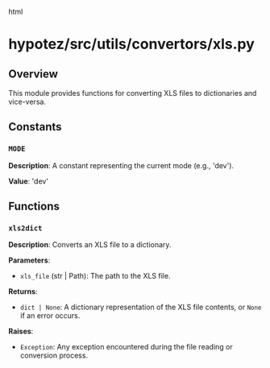 html
<h1>hypotez/src/utils/convertors/xls.py</h1>

<h2>Overview</h2>
<p>This module provides functions for converting XLS files to dictionaries and vice-versa.</p>

<h2>Constants</h2>

<h3><code>MODE</code></h3>

<p><strong>Description</strong>: A constant representing the current mode (e.g., 'dev').</p>
<p><strong>Value</strong>: 'dev'</p>


<h2>Functions</h2>

<h3><code>xls2dict</code></h3>

<p><strong>Description</strong>: Converts an XLS file to a dictionary.</p>

<p><strong>Parameters</strong>:</p>
<ul>
  <li><code>xls_file</code> (str | Path): The path to the XLS file.</li>
</ul>

<p><strong>Returns</strong>:</p>
<ul>
  <li><code>dict | None</code>: A dictionary representation of the XLS file contents, or <code>None</code> if an error occurs.</li>
</ul>

<p><strong>Raises</strong>:</p>
<ul>
  <li><code>Exception</code>:  Any exception encountered during the file reading or conversion process.</li>
</ul>